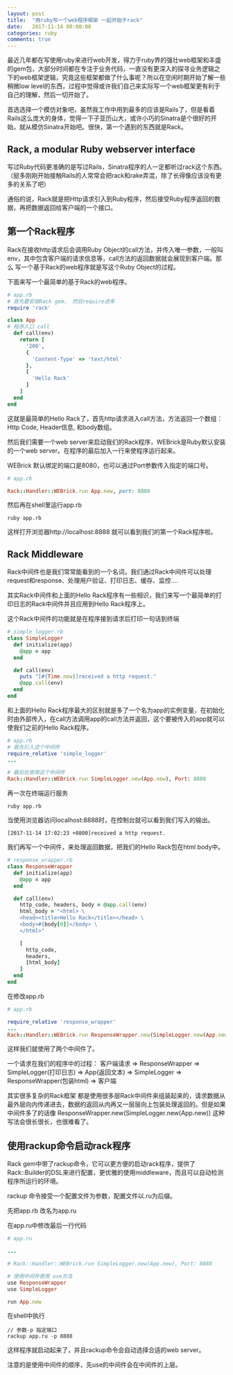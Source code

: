 ```yaml
---
layout: post
title:  "用ruby写一个web程序框架 一起开始于rack"
date:   2017-11-14 00:00:00
categories: ruby
comments: true
---
```


最近几年都在写使用ruby来进行web开发，得力于ruby界的强壮web框架和丰盛的gem包，大部分时间都在专注于业务代码，一直没有更深入的探寻业务逻辑之下的web框架逻辑，究竟这些框架都做了什么事呢？所以在空闲时期开始了解一些稍微low level的东西，过程中觉得或许我们自己来实际写一个web框架更有利于自己的理解，然后一切开始了。

首选选择一个模仿对象吧，虽然我工作中用到最多的应该是Rails了，但是看着Rails这么庞大的身体，觉得一下子亚历山大，或许小巧的Sinatra是个很好的开始，就从模仿Sinatra开始吧。很快，第一个遇到的东西就是Rack。

## Rack, a modular Ruby webserver interface
写过Ruby代码更准确的是写过Rails，Sinatra程序的人一定都听过rack这个东西。（挺多刚刚开始接触Rails的人常常会把rack和rake弄混，除了长得像应该没有更多的关系了吧）

通俗的说，Rack就是把Http请求引入到Ruby程序，然后接受Ruby程序返回的数据，再把数据返回给客户端的一个接口。

## 第一个Rack程序
Rack在接收http请求后会调用Ruby Object的call方法，并传入唯一参数，一般叫env，其中包含客户端的请求信息等，call方法的返回数据就会展现到客户端。那么 写一个基于Rack的web程序就是写这个Ruby Object的过程。

下面来写一个最简单的基于Rack的web程序。

```ruby
# app.rb
# 首先要安装Rack gem， 然后require进来
require 'rack'

class App
# 程序入口 call
  def call(env)
    return [
      '200',
      {
        'Content-Type' => 'text/html'
      },
      [
        'Hello Rack'
      ]
    ]
  end
end
```

这就是最简单的Hello Rack了，首先http请求进入call方法，方法返回一个数组： Http Code, Header信息, 和body数组。

然后我们需要一个web server来启动我们的Rack程序，WEBrick是Ruby默认安装的一个web server。在程序的最后加入一行来使程序运行起来。

WEBrick 默认绑定的端口是8080，也可以通过Port参数传入指定的端口号。

```ruby
# app.rb

Rack::Handler::WEBrick.run App.new, port: 8888
```

然后再在shell里运行app.rb
```shell
ruby app.rb
```

这样打开浏览器http://localhost:8888 就可以看到我们的第一个Rack程序啦。

## Rack Middleware

Rack中间件也是我们常常能看到的一个名词，我们通过Rack中间件可以处理request和response、处理用户验证、打印日志、缓存、监控....

其实Rack中间件和上面的Hello Rack程序有一些相识，我们来写一个最简单的打印日志的Rack中间件并且应用到Hello Rack程序上。

这个Rack中间件的功能就是在程序接到请求后打印一句话到终端

```ruby
# simple_logger.rb
class SimpleLogger
  def initialize(app)
    @app = app
  end

  def call(env)
    puts "[#{Time.now}]received a http request."
    @app.call(env)
  end
end
```

和上面的Hello Rack程序最大的区别就是多了一个名为app的实例变量，在初始化时由外部传入，在call方法调用app的call方法并返回，这个要被传入的app就可以使我们之前的Hello Rack程序。

```ruby
# app.rb
# 首先引入这个中间件
require_relative 'simple_logger'
...

# 最后在使用这个中间件
Rack::Handler::WEBrick.run SimpleLogger.new(App.new), Port: 8888
```

再一次在终端运行服务
```shell
ruby app.rb
```
当使用浏览器访问localhost:8888时，在控制台就可以看到我们写入的输出。
```shell
[2017-11-14 17:02:23 +0800]received a http request.
```

我们再写一个中间件，来处理返回数据，把我们的Hello Rack包在html body中。
```ruby
# response_wrapper.rb
class ResponseWrapper
  def initialize(app)
    @app = app
  end

  def call(env)
    http_code, headers, body = @app.call(env)
    html_body = "<html> \
    <head><title>Hello Rack</title></head> \
    <body>#{body[0]}</body> \
    </html>"

    [
      http_code,
      headers,
      [html_body]
    ]
  end
end
```

在修改app.rb
```ruby
# app.rb

require_relative 'response_wrapper'
...
Rack::Handler::WEBrick.run ResponseWrapper.new(SimpleLogger.new(App.new)), Port: 8888
```
这样我们就使用了两个中间件了。

一个请求在我们的程序中的过程：
客户端请求 => ResponseWrapper => SimpleLogger(打印日志) => App(返回文本) => SimpleLogger => ResponseWrapper(包装html) => 客户端

其实很多复杂的Rack框架 都是使用很多层Rack中间件来组装起来的，请求数据从最外层向内传递进去，数据的返回从内再又一层层向上包装处理返回的。但是如果中间件多了的话像 ResponseWrapper.new(SimpleLogger.new(App.new)) 这种写法会很长很长，也很难看了。

## 使用rackup命令启动rack程序
Rack gem中带了rackup命令，它可以更方便的启动rack程序，提供了Rack::Builder的DSL来进行配置，更优雅的使用middleware，而且可以自动检测程序所运行的环境。

rackup 命令接受一个配置文件为参数，配置文件以.ru为后缀。

先把app.rb 改名为app.ru

在app.ru中修改最后一行代码

```ruby
# app.ru

...

# Rack::Handler::WEBrick.run SimpleLogger.new(App.new), Port: 8888

# 使用中间件使用 use方法
use ResponseWrapper
use SimpleLogger

run App.new
```

在shell中执行
```shell
// 参数-p 指定端口
rackup app.ru -p 8888
```
这样程序就启动起来了，并且rackup命令会自动选择合适的web server。

注意的是使用中间件的顺序，先use的中间件会在中间件的上层。


